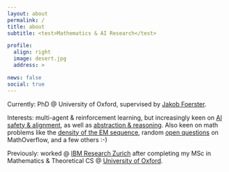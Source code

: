 ```yaml
---
layout: about
permalink: /
title: about
subtitle: <test>Mathematics & AI Research</test>

profile:
  align: right
  image: desert.jpg
  address: >

news: false
social: true
---
```


Currently: PhD @ University of Oxford, supervised by [Jakob Foerster](https://foersterlab.com/).

<!-- Interests: mostly game theory & reinforcement learning in [past research](https://aletcher.github.io/publications/), but increasingly interested in the ethically pressing problem of [AI safety & alignment](https://en.wikipedia.org/wiki/AI_safety), along with [abstraction & reasoning](https://github.com/fchollet/ARC). Also keen on a number of math problems like the [density of the EM sequence](https://mathenchant.wordpress.com/2019/10/16/guess-again-the-ehrenfeucht-mycielski-sequence/), [integer sorting in linear time](https://www.sciencedirect.com/science/article/pii/S002200009891580X), and a few secret ones :-) -->

Interests: multi-agent & reinforcement learning, but increasingly keen on [AI safety & alignment](https://arxiv.org/pdf/1606.06565), as well as [abstraction & reasoning](https://arxiv.org/pdf/2105.02761). Also keen on math problems like the [density of the EM sequence](https://mathenchant.wordpress.com/2019/10/16/guess-again-the-ehrenfeucht-mycielski-sequence/), random [open questions](https://mathoverflow.net/unanswered) on MathOverflow, and a few others :-)

Previously: worked @ [IBM Research Zurich](https://www.zurich.ibm.com) after completing my MSc in Mathematics & Theoretical CS @ [University of Oxford](https://www.ox.ac.uk/admissions/graduate/courses/msc-mathematics-and-foundations-computer-science).
